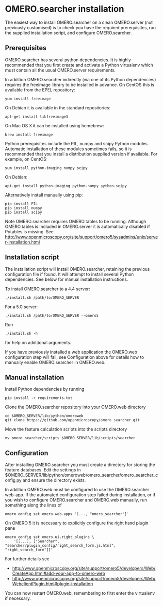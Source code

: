 OMERO.searcher installation
===========================

The easiest way to install OMERO.searcher on a clean OMERO.server (not
previously customised) is to check you have the required prerequisites,
run the supplied installation script, and configure OMERO.searcher.


Prerequisites
-------------

OMERO.searcher has several python dependencies. It is highly recommended
that you first create and activate a Python virtualenv which must contain
all the usual OMERO.server requirements.

In addition OMERO.searcher indirectly (via one of its Python dependencies)
requires the freeimage library to be installed in advance. On CentOS this
is available from the EPEL repository:

    yum install freeimage

On Debian it is available in the standard repositories:

    apt-get install libfreeimage3

On Mac OS X it can be installed using homebrew:

    brew install freeimage

Python prerequisites include the PIL, numpy and scipy Python modules.
Automatic installation of these modules sometimes fails, so it is
recommended that you install a distribution supplied version if available.
For example, on CentOS:

    yum install python-imaging numpy scipy

On Debian:

    apt-get install python-imaging python-numpy python-scipy

Alternatively install manually using pip:

    pip install PIL
    pip install numpy
    pip install scipy

Note OMERO.searcher requires OMERO.tables to be running. Although
OMERO.tables is included in OMERO.server it is automatically disabled if
Pytables is missing. See
http://www.openmicroscopy.org/site/support/omero5/sysadmins/unix/server-installation.html


Installation script
-------------------

The installation script will install OMERO.searcher, retaining the previous
configuration file if found. It will attempt to install several Python
dependencies. See below for manual installation instructions.

To install OMERO.searcher to a 4.4 server:

    ./install.sh /path/to/OMERO_SERVER

For a 5.0 server:

    ./install.sh /path/to/OMERO_SERVER --omero5

Run

    ./install.sh -h

for help on additional arguments.

If you have previously installed a web application the OMERO.web
configuration step will fail, see Configuration above for details how to
manually enable OMERO.searcher in OMERO.web.


Manual installation
-------------------

Install Python dependencies by running

    pip install -r requirements.txt

Clone the OMERO.searcher repository into your OMERO.web directory

    cd $OMERO_SERVER/lib/python/omeroweb
    git clone https://github.com/openmicroscopy/omero_searcher.git

Move the feature calculation scripts into the scripts directory

    mv omero_searcher/scripts $OMERO_SERVER/lib/scripts/searcher


Configuration
-------------

After installing OMERO.searcher you must create a directory for storing
the feature databases. Edit the settings in
$OMERO_SERVER/lib/python/omeroweb/omero_searcher/omero_searcher_config.py
and ensure the directory exists.

In addition OMERO.web must be configured to use the OMERO.searcher web-app.
If the automated configuration step failed during installation, or if you
wish to configure OMERO.searcher and OMERO.web manually, run something
along the lines of

    omero config set omero.web.apps '[..., "omero_searcher"]'

On OMERO 5 it is necessary to explicitly configure the right hand plugin
pane

    omero config set omero.ui.right_plugins \
        '[[...], ["Searcher", "searcher/plugin_config/right_search_form.js.html", "right_search_form"]]'

For further details see

- http://www.openmicroscopy.org/site/support/omero5/developers/Web/CreateApp.html#add-your-app-to-omero-web
- http://www.openmicroscopy.org/site/support/omero5/developers/Web/WebclientPlugin.html#plugin-installation

You can now restart OMERO.web, remembering to first enter the virtualenv if
necessary.
